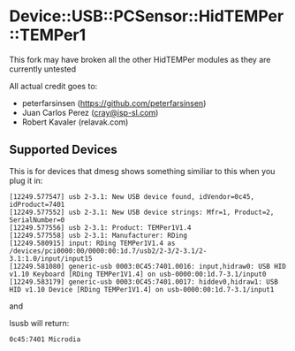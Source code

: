 Device::USB::PCSensor::HidTEMPer::TEMPer1
=========================

This fork may have broken all the other HidTEMPer modules as they are currently untested

All actual credit goes to:
* peterfarsinsen (https://github.com/peterfarsinsen)
* Juan Carlos Perez (cray@isp-sl.com)
* Robert Kavaler (relavak.com)


Supported Devices
-----------------

This is for devices that dmesg shows something similiar to this when you plug it in:
```
[12249.577547] usb 2-3.1: New USB device found, idVendor=0c45, idProduct=7401
[12249.577552] usb 2-3.1: New USB device strings: Mfr=1, Product=2, SerialNumber=0
[12249.577556] usb 2-3.1: Product: TEMPer1V1.4
[12249.577558] usb 2-3.1: Manufacturer: RDing
[12249.580915] input: RDing TEMPer1V1.4 as /devices/pci0000:00/0000:00:1d.7/usb2/2-3/2-3.1/2-3.1:1.0/input/input15
[12249.581080] generic-usb 0003:0C45:7401.0016: input,hidraw0: USB HID v1.10 Keyboard [RDing TEMPer1V1.4] on usb-0000:00:1d.7-3.1/input0
[12249.583179] generic-usb 0003:0C45:7401.0017: hiddev0,hidraw1: USB HID v1.10 Device [RDing TEMPer1V1.4] on usb-0000:00:1d.7-3.1/input1
```
and

lsusb will return:
```
0c45:7401 Microdia
```
